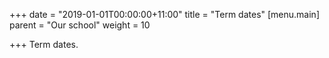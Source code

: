 +++
date = "2019-01-01T00:00:00+11:00"
title = "Term dates"
[menu.main]
parent = "Our school"
weight = 10

+++
Term dates.